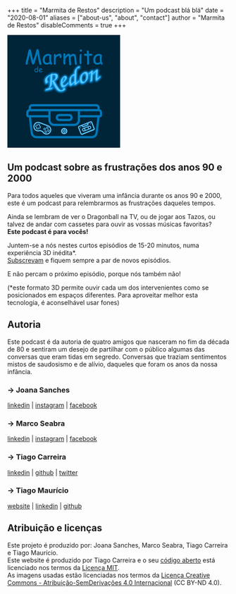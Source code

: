 +++
title = "Marmita de Restos"
description = "Um podcast blá blá"
date = "2020-08-01"
aliases = ["about-us", "about", "contact"]
author = "Marmita de Restos"
disableComments = true
+++

![Marmita de Redon](../images/thumbnail-256x256.png)

## Um podcast sobre as frustrações dos anos 90 e 2000

Para todos aqueles que viveram uma infância durante os anos 90 e 2000,
este é um podcast para relembrarmos as frustrações daqueles tempos.

Ainda se lembram de ver o Dragonball na TV, 
ou de jogar aos Tazos, 
ou talvez de andar com cassetes para ouvir as vossas músicas favoritas?  
**Este podcast é para vocês!**

Juntem-se a nós nestes curtos episódios de 15-20 minutos,
numa experiência 3D inédita*.  
[Subscrevam](/subscrever) e fiquem sempre a par de novos episódios.

E não percam o próximo episódio, porque nós também não!

(*este formato 3D permite ouvir cada um dos intervenientes como se posicionados em espaços diferentes.
Para aproveitar melhor esta tecnologia, é aconselhável usar fones)

## Autoria

Este podcast é da autoria de quatro amigos 
que nasceram no fim da década de 80 e sentiram um desejo 
de partilhar com o público algumas das conversas que eram tidas em segredo.
Conversas que traziam sentimentos mistos de saudosismo e de alívio, 
daqueles que foram os anos da nossa infância.

  ### &rarr; Joana Sanches

  [linkedin](https://www.linkedin.com/in/) | 
  [instagram](https://instagram.com/#) | 
  [facebook](https://facebook.com/#)

  ### &rarr; Marco Seabra

  [linkedin](https://www.linkedin.com/in/) | 
  [instagram](https://instagram.com/#) | 
  [facebook](https://facebook.com/#)

  ### &rarr; Tiago Carreira

  [linkedin](https://www.linkedin.com/in/tcarreira) | 
  [github](https://github.com/tcarreira) |
  [twitter](https://twitter.com/tiagogcarreira)

  ### &rarr; Tiago Maurício

  [website](https://google.com/?q=o+tiago+mauricio+e+muito+fixe) |
  [linkedin](https://www.linkedin.com/in/tcarreira) | 
  [github](https://github.com/tcarreira)





## Atribuição e licenças
Este projeto é produzido por: Joana Sanches, Marco Seabra, Tiago Carreira e Tiago Maurício.  
Este website é produzido por Tiago Carreira e o seu [código aberto](https://github.com/tcarreira) está licenciado nos termos da [Licença MIT](https://github.com/).  
As imagens usadas estão licenciadas nos termos da [Licença Creative Commons - Atribuição-SemDerivações 4.0 Internacional](https://creativecommons.org/licenses/by-nd/4.0/) (CC BY-ND 4.0).


